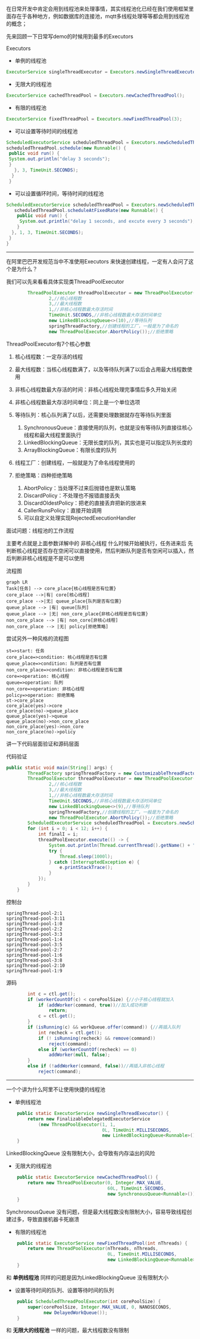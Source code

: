 在日常开发中肯定会用到线程池来处理事情，其实线程池化已经在我们使用框架里面存在于各种地方，例如数据库的连接池，mqtt多线程处理等等都会用到线程池的概念；

先来回顾一下日常写demo的时候用到最多的Executors

Executors

* 单例的线程池

```java
ExecutorService singleThreadExecutor = Executors.newSingleThreadExecutor();
```

* 无限大的线程池

```java
ExecutorService cachedThreadPool = Executors.newCachedThreadPool();
```

* 有限的线程池

```java
ExecutorService fixedThreadPool = Executors.newFixedThreadPool(3);
```

* 可以设置等待时间的线程池

```java
ScheduledExecutorService scheduledThreadPool = Executors.newScheduledThreadPool(5);
scheduledThreadPool.schedule(new Runnable() {
 public void run() {
 System.out.println("delay 3 seconds");
 }
   }, 3, TimeUnit.SECONDS);
  }
 }
```

* 可以设置循环时间，等待时间的线程池

```java
ScheduledExecutorService scheduledThreadPool = Executors.newScheduledThreadPool(5);
   scheduledThreadPool.scheduleAtFixedRate(new Runnable() {
    public void run() {
     System.out.println("delay 1 seconds, and excute every 3 seconds");
    }
  }, 1, 3, TimeUnit.SECONDS);    
 }
}
```

---

在阿里巴巴开发规范当中不准使用Executors 来快速创建线程，一定有人会问了这个是为什么？

我们可以先来看看具体实现类ThreadPoolExecutor

```java
        ThreadPoolExecutor threadPoolExecutor = new ThreadPoolExecutor(
                2,//核心线程数
                3,//最大线程数
                1,//非核心线程数最大存活时间
                TimeUnit.SECONDS,//非核心线程数最大存活时间单位
                new LinkedBlockingQueue<>(10),//等待队列
                springThreadFactory,//创建线程的工厂，一般是为了命名的
                new ThreadPoolExecutor.AbortPolicy());//拒绝策略
```

ThreadPoolExecutor有7个核心参数

1. 核心线程数：一定存活的线程
2. 最大线程数：当核心线程数满了，以及等待队列满了以后会占用最大线程数使用
3. 非核心线程数最大存活的时间：非核心线程处理完事情后多久开始关闭
4. 非核心线程数最大存活时间单位：同上是一个单位选项
5. 等待队列：核心队列满了以后，还需要处理数据就存在等待队列里面
   1. SynchronousQueue：直接使用的队列，也就是没有等待队列直接往核心线程和最大线程里面执行
   2. LinkedBlockingQueue：无限长度的队列，其实也是可以指定队列长度的
   3. ArrayBlockingQueue：有限长度的队列
6. 线程工厂：创建线程，一般就是为了命名线程使用的
7. 拒绝策略：四种拒绝策略

   1. AbortPolicy：当处理不过来后抛错也是默认策略
   2. DiscardPolicy：不处理也不报错直接丢失
   3. DiscardOldestPolicy：把老的直接丢弃把新的放进来
   4. CallerRunsPolicy：直接开始调用
   5. 可以自定义处理实现RejectedExecutionHandler

面试问题：线程池的工作流程

主要考点就是上面参数详解中的 非核心线程 什么时候开始被执行，任务进来后 先判断核心线程是否存在空闲可以直接使用，然后判断队列是否有空闲可以插入，然后判断非核心线程是不是可以使用 

流程图

```mermaid
graph LR
Task[任务] --> core_place{核心线程是否有位置}
core_place -->|有| core[核心线程]
core_place -->|无| queue_place{队列是否有位置}
queue_place --> |有| queue[队列]
queue_place --> |无| non_core_place{非核心线程是否有位置}
non_core_place --> |有| non_core[非核心线程]
non_core_place --> |无| policy[拒绝策略]
```
尝试另外一种风格的流程图
```flow
st=>start: 任务
core_place=>condition: 核心线程是否有位置
queue_place=>condition: 队列是否有位置
non_core_place=>condition: 非核心线程是否有位置
core=>operation: 核心线程
queue=>operation: 队列
non_core=>operation: 非核心线程
policy=>operation: 拒绝策略
st->core_place
core_place(yes)->core
core_place(no)->queue_place
queue_place(yes)->queue
queue_place(no)->non_core_place
non_core_place(yes)->non_core
non_core_place(no)->policy

```



讲一下代码层面验证和源码层面

代码验证

```java
public static void main(String[] args) {
        ThreadFactory springThreadFactory = new CustomizableThreadFactory("springThread-pool-");
        ThreadPoolExecutor threadPoolExecutor = new ThreadPoolExecutor(
                2,//核心线程数
                3,//最大线程数
                1,//非核心线程数最大存活时间
                TimeUnit.SECONDS,//非核心线程数最大存活时间单位
                new LinkedBlockingQueue<>(9),//等待队列
                springThreadFactory,//创建线程的工厂，一般是为了命名的
                new ThreadPoolExecutor.AbortPolicy());//拒绝策略
        ScheduledExecutorService scheduledThreadPool = Executors.newScheduledThreadPool(5);
        for (int i = 0; i < 12; i++) {
            int finalI = i;
            threadPoolExecutor.execute(() -> {
                System.out.println(Thread.currentThread().getName() + ":" + finalI);
                try {
                    Thread.sleep(1000l);
                } catch (InterruptedException e) {
                    e.printStackTrace();
                }
            });
        }
    }
```

控制台

```console
springThread-pool-2:1
springThread-pool-3:11
springThread-pool-1:0
springThread-pool-2:2
springThread-pool-3:3
springThread-pool-1:4
springThread-pool-3:5
springThread-pool-2:7
springThread-pool-1:6
springThread-pool-3:8
springThread-pool-2:10
springThread-pool-1:9
```

源码

```java
        int c = ctl.get();
        if (workerCountOf(c) < corePoolSize) {//小于核心线程就加入
            if (addWorker(command, true))//加入成功判断
                return;
            c = ctl.get();
        }
        if (isRunning(c) && workQueue.offer(command)) {//再插入队列
            int recheck = ctl.get();
            if (! isRunning(recheck) && remove(command))
                reject(command);
            else if (workerCountOf(recheck) == 0)
                addWorker(null, false);
        }
        else if (!addWorker(command, false))//再插入非核心线程
            reject(command);
```

---

一个个讲为什么阿里不让使用快捷的线程池

* 单例线程池

```java
    public static ExecutorService newSingleThreadExecutor() {
        return new FinalizableDelegatedExecutorService
            (new ThreadPoolExecutor(1, 1,
                                    0L, TimeUnit.MILLISECONDS,
                                    new LinkedBlockingQueue<Runnable>()));
    }
```

LinkedBlockingQueue 没有限制大小，会导致有内存溢出的风险

* 无限大的线程池

```java
    public static ExecutorService newCachedThreadPool() {
        return new ThreadPoolExecutor(0, Integer.MAX_VALUE,
                                      60L, TimeUnit.SECONDS,
                                      new SynchronousQueue<Runnable>());
    }
```

SynchronousQueue 没有问题，但是最大线程数没有限制大小，容易导致线程创建过多，导致直接机器卡死崩溃

* 有限的线程池

```java
    public static ExecutorService newFixedThreadPool(int nThreads) {
        return new ThreadPoolExecutor(nThreads, nThreads,
                                      0L, TimeUnit.MILLISECONDS,
                                      new LinkedBlockingQueue<Runnable>());
    }
```

和 **单例线程池** 同样的问题是因为LinkedBlockingQueue 没有限制大小

* 设置等待时间的队列、设置等待时间的队列

```java
    public ScheduledThreadPoolExecutor(int corePoolSize) {
        super(corePoolSize, Integer.MAX_VALUE, 0, NANOSECONDS,
              new DelayedWorkQueue());
    }
```

和 **无限大的线程池** 一样的问题，最大线程数没有限制





